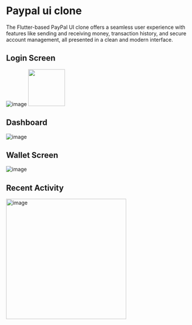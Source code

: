 # Paypal ui clone

The Flutter-based PayPal UI clone offers a seamless user experience with features like sending and receiving money, transaction history, and secure account management, all presented in a clean and modern interface.

## Login Screen

![image]()
<img src="https://user-images.githubusercontent.com/94723743/236694197-4d2fc6b5-fe14-4e6a-b401-a303bc3e0a9e.png)" width="100" height="100">

## Dashboard

![image](https://user-images.githubusercontent.com/94723743/236694217-35fdeec6-9053-463a-bf55-aaad9dced3bd.png)

## Wallet Screen

![image](https://user-images.githubusercontent.com/94723743/236694249-e122e84a-895a-4afc-a4cc-be67807357c9.png)

## Recent Activity

<img width="327" alt="image" src="https://user-images.githubusercontent.com/94723743/236694294-b481379e-b9d6-4cb1-a11f-aba7e39e8c09.png">



